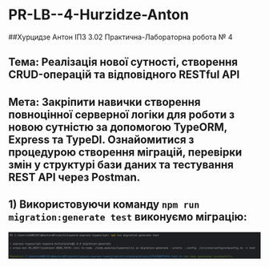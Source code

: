 # PR-LB--4-Hurzidze-Anton
##Хурцидзе Антон IПЗ 3.02 Практична-Лабораторна робота № 4

## Тема: Реалізація нової сутності, створення CRUD-операцій та відповідного RESTful API
## Мета: Закріпити навички створення повноцінної серверної логіки для роботи з новою сутністю за допомогою TypeORM, Express та TypeDI. Ознайомитися з процедурою створення міграцій, перевірки змін у структурі бази даних та тестування REST API через Postman.

## 1) Використовуючи команду ```npm run migration:generate test``` виконуємо міграцію:
![1](https://github.com/GAMECHl/PR-LB--4-Hurzidze-Anton/blob/main/1.png)

